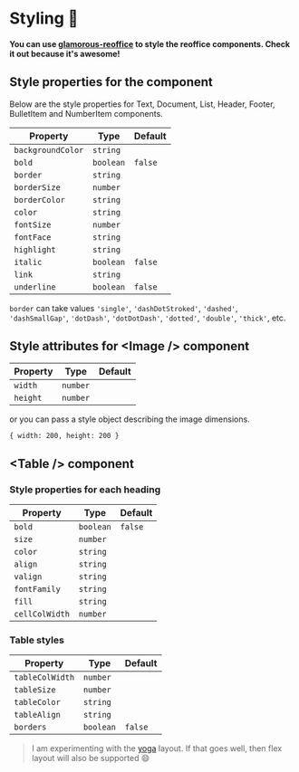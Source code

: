 # Styling 💄

#### You can use [glamorous-reoffice](https://github.com/nitin42/glamorous-redocx) to style the reoffice components. Check it out because it's awesome!

## Style properties for the component
Below are the style properties for Text, Document, List, Header, Footer, BulletItem and NumberItem components.

| Property  | Type | Default | 
| ------------- | ------------- | ------------- |
| `backgroundColor`  | `string`  |
| `bold`  | `boolean`  | `false` |
| `border`  | `string`  |
| `borderSize`  | `number`  | 
| `borderColor`  | `string`  
| `color`  | `string`  |
| `fontSize`  | `number`  |
| `fontFace`  | `string`  |
| `highlight`  | `string`  |
| `italic`  | `boolean`  | `false` |
| `link`  | `string`  |  |
| `underline` | `boolean` | `false` 

`border` can take values `'single'`, `'dashDotStroked'`, `'dashed'`, `'dashSmallGap'`, `'dotDash'`, `'dotDotDash'`, `'dotted'`, `'double'`, `'thick'`, etc.

## Style attributes for <Image \/> component

| Property  | Type | Default | 
| ------------- | ------------- | ------------- |
| `width`  | `number`  | 
| `height`  | `number`  |  |

or you can pass a style object describing the image dimensions.

```
{ width: 200, height: 200 }
```

## <Table \/> component

### Style properties for each heading

| Property  | Type | Default | 
| ------------- | ------------- | ------------- |
| `bold`  | `boolean`  | `false`
| `size`  | `number`  |  |
| `color`  | `string`  |  |
| `align`  | `string`  |  |
| `valign`  | `string`  |  |
| `fontFamily`  | `string`  |  |
| `fill`  | `string`  |  |
| `cellColWidth`  | `number`  |  |

### Table styles

| Property  | Type | Default | 
| ------------- | ------------- | ------------- |
| `tableColWidth`  | `number`  | 
| `tableSize`  | `number`  |  |
| `tableColor`  | `string`  |  |
| `tableAlign`  | `string`  |  |
| `borders`  | `boolean`  | `false` |

> I am experimenting with the [yoga](https://facebook.github.io/yoga/) layout. If that goes well, then flex layout will also be supported 😄
